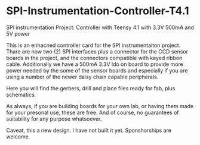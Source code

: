# SPI-Instrumentation-Controller-T4.1
SPI instrumentation Project:  Controller with Teensy 4.1 with 3.3V 500mA and 5V power

This is an enhacned controller card for the SPI instrumentaiton project.   Thare are now two (2) SPI interfaces plus a connector for the CCD sensor boards in the project, and the connectors compatible with keyed ribbon cable.  Additionally we have a 500mA 3.3V ldo on board to provide more power needed by the some of the sensor boards and especially if you are using a number of the newer daisy chain capable peripherals.

Here you will find the gerbers, drill and place files ready for fab, plus schematics.

As always, if you are building boards for your own lab, or having them made for your presonal use, these are free.   And of course, no guarantees of suitability for any purpose whatsoever.

Caveat, this a new design.  I have not built it yet.  Sponshorships are welcome.
